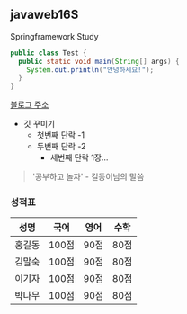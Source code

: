 ## javaweb16S
Springframework Study

```java
public class Test {
  public static void main(String[] args) {
    System.out.println("안녕하세요!");
  }
}
```

[블로그 주소](https://blog.naver.com/wnmsoso9633)

* 깃 꾸미기
  * 첫번째 단락 -1
  * 두번째 단락 -2
    * 세번째 단락 1장...  
> '공부하고 놀자' - 길동이님의 말씀

### 성적표 
성명|국어|영어|수학
---|---|---|---|
홍길동|100점|90점|80점|
김말숙|100점|90점|80점|
이기자|100점|90점|80점|
박나무|100점|90점|80점|
